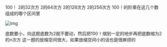 100！ 2的32次方 2的64次方 2的128次方 2的256次方  100！的阶乘在这几个数组成的哪个区间里

![img](https://imgsa.baidu.com/forum/w%3D580/sign=de85949d48ed2e73fce98624b700a16d/5bb408fa513d2697b111734457fbb2fb4216d846.jpg)

底数要小，向这题底数为2就不要动，然后把100！缩到一定的地步再把底数缩为2的n次方 这一题的放缩空间很大，如果放缩空间小的话也是很麻烦的

